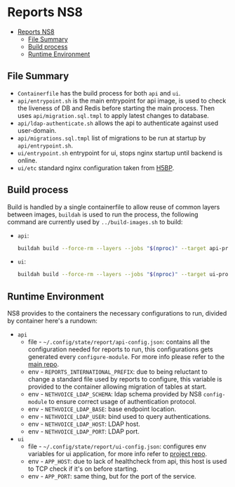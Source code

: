# Reports NS8

- [Reports NS8](#reports-ns8)
  - [File Summary](#file-summary)
  - [Build process](#build-process)
  - [Runtime Environment](#runtime-environment)

## File Summary
- `Containerfile` has the build process for both `api` and `ui`.
- `api/entrypoint.sh` is the main entrypoint for api image, is used to check the liveness of DB and Redis before starting the main process. Then uses `api/migration.sql.tmpl` to apply latest changes to database.
- `api/ldap-authenticate.sh` allows the api to authenticate against used user-domain.
- `api/migrations.sql.tmpl` list of migrations to be run at startup by `api/entrypoint.sh`.
- `ui/entrypoint.sh` entrypoint for ui, stops nginx startup until backend is online.
- `ui/etc` standard nginx configuration taken from [H5BP](https://github.com/h5bp/server-configs-nginx).

## Build process
Build is handled by a single containerfile to allow reuse of common layers between images, `buildah` is used to run the process, the following command are currently used by `../build-images.sh` to build:
 - `api`:

    ```bash
    buildah build --force-rm --layers --jobs "$(nproc)" --target api-production --tag "ghcr.io/nethesis/nethvoice-reports-api:latest"
    ```

 - `ui`:

    ```bash
    buildah build --force-rm --layers --jobs "$(nproc)" --target ui-production --tag "ghcr.io/nethesis/nethvoice-reports-ui:latest"
    ```

## Runtime Environment
NS8 provides to the containers the necessary configurations to run, divided by container here's a rundown:
 - `api`
   - file - `~/.config/state/report/api-config.json`: contains all the configuration needed for reports to run, this configurations gets generated every `configure-module`. For more info please refer to the [main repo](https://github.com/nethesis/nethvoice-report).
   - env - `REPORTS_INTERNATIONAL_PREFIX`: due to being reluctant to change a standard file used by reports to configure, this variable is provided to the container allowing migration of tables at start.
   - env - `NETHVOICE_LDAP_SCHEMA`: ldap schema provided by NS8 `config-module` to ensure correct usage of authentication protocol.
   - env - `NETHVOICE_LDAP_BASE`: base endpoint location.
   - env - `NETHVOICE_LDAP_USER`: bind used to query authentications.
   - env - `NETHVOICE_LDAP_HOST`: LDAP host.
   - env - `NETHVOICE_LDAP_PORT`: LDAP port.
 - `ui`
   - file - `~/.config/state/report/ui-config.json`: configures env variables for ui application, for more info refer to [project repo](https://github.com/nethesis/nethvoice-report/blob/master/ui/public/config/config.production.js).
   - env - `APP_HOST`: due to lack of healthcheck from api, this host is used to TCP check if it's on before starting.
   - env - `APP_PORT`: same thing, but for the port of the service.
